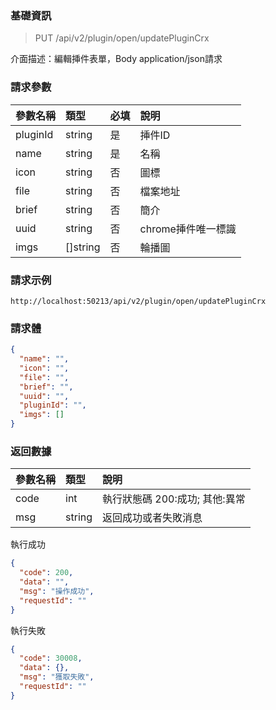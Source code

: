 ### 基礎資訊

> PUT /api/v2/plugin/open/updatePluginCrx

介面描述：編輯挿件表單，Body application/json請求

### 請求參數

|參數名稱|類型|必填|說明|
|:----| :-- | :-- | :--- |
| pluginId | string | 是 | 挿件ID |
| name | string | 是 | 名稱 |
| icon | string | 否 | 圖標 |
| file | string | 否 | 檔案地址 |
| brief | string | 否 | 簡介 |
| uuid | string | 否 | chrome挿件唯一標識 |
| imgs | []string | 否 | 輪播圖 |

### 請求示例

```
http://localhost:50213/api/v2/plugin/open/updatePluginCrx
```
### 請求體

```json
{
  "name": "",
  "icon": "",
  "file": "",
  "brief": "",
  "uuid": "",
  "pluginId": "",
  "imgs": []
}
```

### 返回數據

| 參數名稱 | 類型   | 說明     |
| :------- | :----- | :--- |
| code     | int    | 執行狀態碼 200:成功; 其他:異常 |
| msg      | string | 返回成功或者失敗消息  |

執行成功

```json
{
  "code": 200,
  "data": "",
  "msg": "操作成功",
  "requestId": ""
}
```

執行失敗

```json
{
  "code": 30008,
  "data": {},
  "msg": "獲取失敗",
  "requestId": ""
}
```

